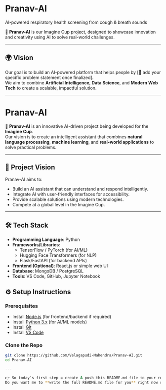 # Pranav-AI
AI-powered respiratory health screening from cough &amp; breath sounds
 


🚀 **Pranav-AI** is our Imagine Cup project, designed to showcase innovation and creativity using AI to solve real-world challenges.  

---

## 🌍 Vision
Our goal is to build an AI-powered platform that helps people by [📌 add your specific problem statement once finalized].  
We aim to combine **Artificial Intelligence**, **Data Science**, and **Modern Web Tech** to create a scalable, impactful solution.  

---
# Pranav-AI  

🚀 **Pranav-AI** is an innovative AI-driven project being developed for the **Imagine Cup**.  
Our vision is to create an intelligent assistant that combines **natural language processing**, **machine learning**, and **real-world applications** to solve practical problems.  

---

## 🌟 Project Vision  
Pranav-AI aims to:  
- Build an AI assistant that can understand and respond intelligently.  
- Integrate AI with user-friendly interfaces for accessibility.  
- Provide scalable solutions using modern technologies.  
- Compete at a global level in the Imagine Cup.  

---

## 🛠️ Tech Stack  
- **Programming Language**: Python  
- **Frameworks/Libraries**:  
  - TensorFlow / PyTorch (for AI/ML)  
  - Hugging Face Transformers (for NLP)  
  - Flask/FastAPI (for backend APIs)  
- **Frontend (Optional)**: React.js or simple web UI  
- **Database**: MongoDB / PostgreSQL  
- **Tools**: VS Code, GitHub, Jupyter Notebook  

## ⚙️ Setup Instructions

### Prerequisites
- Install [Node.js](https://nodejs.org/) (for frontend/backend if required)
- Install [Python 3.x](https://www.python.org/) (for AI/ML models)
- Install [Git](https://git-scm.com/)
- Install [VS Code](https://code.visualstudio.com/)

### Clone the Repo
```bash
git clone https://github.com/Velagapudi-Mahendra/Pranav-AI.git
cd Pranav-AI

---

👉 So today’s first step = create & push this README.md file to your repo.  
Do you want me to **write the full README.md file for you** right now so you can just paste it into VS Code and push it?
